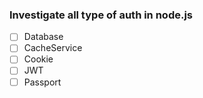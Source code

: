 ### Investigate all type of auth in node.js

- [ ] Database
- [ ] CacheService
- [ ] Cookie
- [ ] JWT
- [ ] Passport